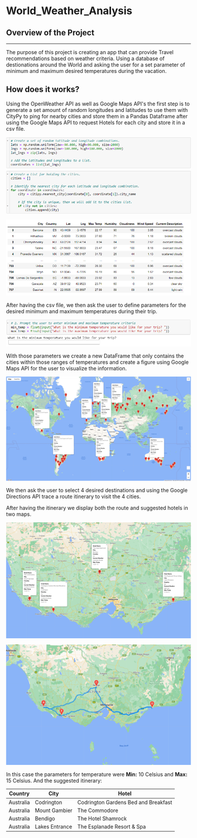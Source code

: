 # World_Weather_Analysis

## Overview of the Project
---
The purpose of this project is creating an app that can provide Travel recommendations based on weather criteria. Using a database of destionations around the World and asking the user for a set parameter of minimum and maximum desired temperatures during the vacation.

## How does it works?

Using the OpenWeather API as well as Google Maps API's the first step is to generate a set amount of random longitudes and latitudes to use them with CityPy to ping for nearby cities and store them in a Pandas Dataframe after using the Google Maps API to request Hotels for each city and store it in a csv file.

![request_latlong](https://github.com/carloshgalvan95/World_Weather_Analysis/blob/main/Resources/request_latlong.png)

![hotel_df](https://github.com/carloshgalvan95/World_Weather_Analysis/blob/main/Resources/hotel_df.png)

After having the csv file, we then ask the user to define parameters for the desired minimum and maximum temperatures during their trip.

![request_temp](https://github.com/carloshgalvan95/World_Weather_Analysis/blob/main/Resources/request%20usertemp.png)

With those parameters we create a new DataFrame that only contains the cities within those ranges of temperatures and create a figure using Google Maps API for the user to visualize the information.

![hotel_df_map](https://github.com/carloshgalvan95/World_Weather_Analysis/blob/main/Vacation_Search/WeatherPy_vacation_map.png)

We then ask the user to select 4 desired destinations and using the Google Directions API trace a route itinerary to visit the 4 cities.

After having the itinerary we display both the route and suggested hotels in two maps.

![itinerary_hotels](https://github.com/carloshgalvan95/World_Weather_Analysis/blob/main/Vacation_Itinerary/WeatherPy_travel_map_markers.png)

![travel_map](https://github.com/carloshgalvan95/World_Weather_Analysis/blob/main/Vacation_Itinerary/WeatherPy_travel_map.png)

In this case the parameters for temperature were **Min:** 10 Celsius and **Max:** 15 Celsius. And the suggested itinerary:

| **Country** | **City**    | **Hotel**                             |
|-----------|----------------|--------------------------------------|
| Australia | Codrington     | Codrington Gardens Bed and Breakfast |
| Australia | Mount Gambier  | The Commodore                        |
| Australia | Bendigo        | The Hotel Shamrock                   |
| Australia | Lakes Entrance | The Esplanade Resort & Spa           |




